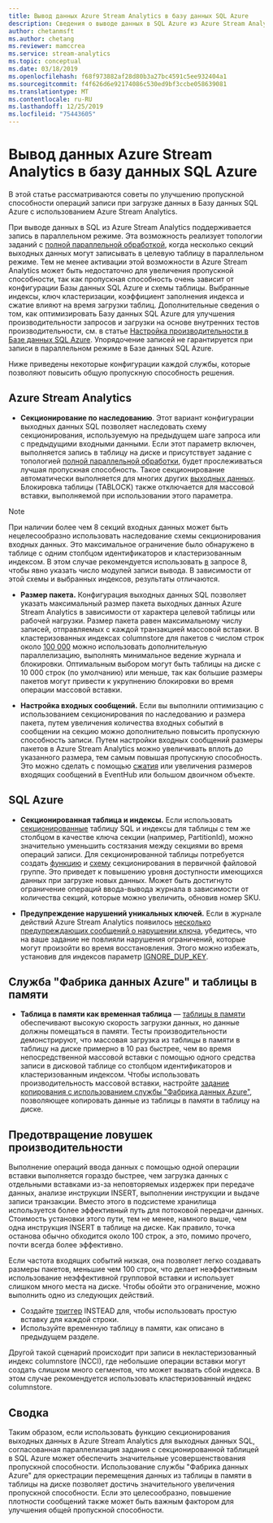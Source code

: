 ```yaml
---
title: Вывод данных Azure Stream Analytics в базу данных SQL Azure
description: Сведения о выводе данных в SQL Azure из Azure Stream Analytics, а также об увеличении пропускной способности операций записи.
author: chetanmsft
ms.author: chetang
ms.reviewer: mamccrea
ms.service: stream-analytics
ms.topic: conceptual
ms.date: 03/18/2019
ms.openlocfilehash: f68f973882af28d80b3a27bc4591c5ee932404a1
ms.sourcegitcommit: f4f626d6e92174086c530ed9bf3ccbe058639081
ms.translationtype: MT
ms.contentlocale: ru-RU
ms.lasthandoff: 12/25/2019
ms.locfileid: "75443605"
---
```

# <a name="azure-stream-analytics-output-to-azure-sql-database"></a>Вывод данных Azure Stream Analytics в базу данных SQL Azure

В этой статье рассматриваются советы по улучшению пропускной способности операций записи при загрузке данных в Базу данных SQL Azure с использованием Azure Stream Analytics.

При выводе данных в SQL из Azure Stream Analytics поддерживается запись в параллельном режиме. Эта возможность реализует топологии заданий с [полной параллельной обработкой](stream-analytics-parallelization.md#embarrassingly-parallel-jobs), когда несколько секций выходных данных могут записывать в целевую таблицу в параллельном режиме. Тем не менее активации этой возможности в Azure Stream Analytics может быть недостаточно для увеличения пропускной способности, так как пропускная способность очень зависит от конфигурации Базы данных SQL Azure и схемы таблицы. Выбранные индексы, ключ кластеризации, коэффициент заполнения индекса и сжатие влияют на время загрузки таблиц. Дополнительные сведения о том, как оптимизировать Базу данных SQL Azure для улучшения производительности запросов и загрузки на основе внутренних тестов производительности, см. в статье [Настройка производительности в Базе данных SQL Azure](../sql-database/sql-database-performance-guidance.md). Упорядочение записей не гарантируется при записи в параллельном режиме в Базе данных SQL Azure.

Ниже приведены некоторые конфигурации каждой службы, которые позволяют повысить общую пропускную способность решения.

## <a name="azure-stream-analytics"></a>Azure Stream Analytics

- **Секционирование по наследованию**. Этот вариант конфигурации выходных данных SQL позволяет наследовать схему секционирования, используемую на предыдущем шаге запроса или с предыдущими входными данными. Если этот параметр включен, выполняется запись в таблицу на диске и присутствует задание с топологией [полной параллельной обработки](stream-analytics-parallelization.md#embarrassingly-parallel-jobs), будет прослеживаться лучшая пропускная способность. Такое секционирование автоматически выполняется для многих других [выходных данных](stream-analytics-parallelization.md#partitions-in-sources-and-sinks). Блокировка таблицы (TABLOCK) также отключается для массовой вставки, выполняемой при использовании этого параметра.

> [!NOTE] 
> При наличии более чем 8 секций входных данных может быть нецелесообразно использовать наследование схемы секционирования входных данных. Это максимальное ограничение было обнаружено в таблице с одним столбцом идентификаторов и кластеризованным индексом. В этом случае рекомендуется использовать [в](https://docs.microsoft.com/stream-analytics-query/into-azure-stream-analytics#into-shard-count) запросе 8, чтобы явно указать число модулей записи вывода. В зависимости от этой схемы и выбранных индексов, результаты отличаются.

- **Размер пакета.** Конфигурация выходных данных SQL позволяет указать максимальный размер пакета выходных данных Azure Stream Analytics в зависимости от характера целевой таблицы или рабочей нагрузки. Размер пакета равен максимальному числу записей, отправляемых с каждой транзакцией массовой вставки. В кластеризованных индексах columnstore для пакетов с числом строк около [100 000](https://docs.microsoft.com/sql/relational-databases/indexes/columnstore-indexes-data-loading-guidance) можно использовать дополнительную параллелизацию, выполнять минимальное ведение журнала и блокировки. Оптимальным выбором могут быть таблицы на диске с 10 000 строк (по умолчанию) или меньше, так как большие размеры пакетов могут привести к укрупнению блокировки во время операции массовой вставки.

- **Настройка входных сообщений.** Если вы выполнили оптимизацию с использованием секционирования по наследованию и размера пакета, путем увеличения количества входных событий в сообщении на секцию можно дополнительно повысить пропускную способность записи. Путем настройки входных сообщений размеры пакетов в Azure Stream Analytics можно увеличивать вплоть до указанного размера, тем самым повышая пропускную способность. Это можно сделать с помощью [сжатия](stream-analytics-define-inputs.md) или увеличения размеров входящих сообщений в EventHub или большом двоичном объекте.

## <a name="sql-azure"></a>SQL Azure

- **Секционированная таблица и индексы.** Если использовать [секционированные](https://docs.microsoft.com/sql/relational-databases/partitions/partitioned-tables-and-indexes?view=sql-server-2017) таблицу SQL и индексы для таблицы с тем же столбцом в качестве ключа секции (например, PartitionId), можно значительно уменьшить состязания между секциями во время операций записи. Для секционированной таблицы потребуется создать [функцию](https://docs.microsoft.com/sql/t-sql/statements/create-partition-function-transact-sql?view=sql-server-2017) и [схему](https://docs.microsoft.com/sql/t-sql/statements/create-partition-scheme-transact-sql?view=sql-server-2017) секционирования в первичной файловой группе. Это приведет к повышению уровня доступности имеющихся данных при загрузке новых данных. Может быть достигнуто ограничение операций ввода-вывода журнала в зависимости от количества секций, которые можно увеличить, обновив номер SKU.

- **Предупреждение нарушений уникальных ключей.** Если в журнале действий Azure Stream Analytics появилось [несколько предупреждающих сообщений о нарушении ключа](stream-analytics-troubleshoot-output.md#key-violation-warning-with-azure-sql-database-output), убедитесь, что на ваше задание не повлияли нарушения ограничений, которые могут произойти во время восстановления. Этого можно избежать, установив для индексов параметр [IGNORE\_DUP\_KEY](stream-analytics-troubleshoot-output.md#key-violation-warning-with-azure-sql-database-output).

## <a name="azure-data-factory-and-in-memory-tables"></a>Служба "Фабрика данных Azure" и таблицы в памяти

- **Таблица в памяти как временная таблица** — [таблицы в памяти](/sql/relational-databases/in-memory-oltp/in-memory-oltp-in-memory-optimization) обеспечивают высокую скорость загрузки данных, но данные должны помещаться в памяти. Тесты производительности демонстрируют, что массовая загрузка из таблицы в памяти в таблицу на диске примерно в 10 раз быстрее, чем во время непосредственной массовой вставки с помощью одного средства записи в дисковой таблице со столбцом идентификаторов и кластеризованным индексом. Чтобы использовать производительность массовой вставки, настройте [задание копирования с использованием службы "Фабрика данных Azure"](../data-factory/connector-azure-sql-database.md), позволяющее копировать данные из таблицы в памяти в таблицу на диске.

## <a name="avoiding-performance-pitfalls"></a>Предотвращение ловушек производительности
Выполнение операций ввода данных с помощью одной операции вставки выполняется гораздо быстрее, чем загрузка данных с отдельными вставками из-за неповторяемых издержек при передаче данных, анализе инструкции INSERT, выполнении инструкции и выдаче записи транзакции. Вместо этого в подсистеме хранилища используется более эффективный путь для потоковой передачи данных. Стоимость установки этого пути, тем не менее, намного выше, чем одна инструкция INSERT в таблице на диске. Как правило, точка останова обычно обходится около 100 строк, а это, помимо прочего, почти всегда более эффективно. 

Если частота входящих событий низкая, она позволяет легко создавать размеры пакетов, меньшие чем 100 строк, что делает неэффективным использование неэффективной групповой вставки и использует слишком много места на диске. Чтобы обойти это ограничение, можно выполнить одно из следующих действий.
* Создайте [триггер](/sql/t-sql/statements/create-trigger-transact-sql) INSTEAD для, чтобы использовать простую вставку для каждой строки.
* Используйте временную таблицу в памяти, как описано в предыдущем разделе.

Другой такой сценарий происходит при записи в некластеризованный индекс columnstore (NCCI), где небольшие операции вставки могут создать слишком много сегментов, что может вызвать сбой индекса. В этом случае рекомендуется использовать кластеризованный индекс columnstore.

## <a name="summary"></a>Сводка

Таким образом, если использовать функцию секционирования выходных данных в Azure Stream Analytics для выходных данных SQL, согласованная параллелизация задания с секционированной таблицей в SQL Azure может обеспечить значительные усовершенствования пропускной способности. Использование службы "Фабрика данных Azure" для оркестрации перемещения данных из таблицы в памяти в таблицы на диске позволяет достичь значительного увеличения пропускной способности. Если это целесообразно, повышение плотности сообщений также может быть важным фактором для улучшения общей пропускной способности.
